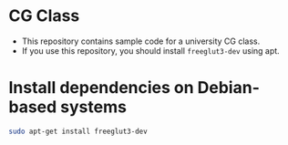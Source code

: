 # CG Class 

- This repository contains sample code for a university CG class.
- If you use this repository, you should install `freeglut3-dev` using apt.

# Install dependencies on Debian-based systems
```bash
sudo apt-get install freeglut3-dev
```